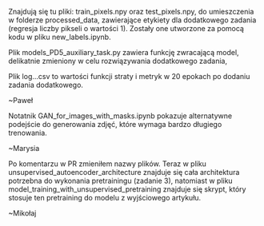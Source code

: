 Znajdują się tu pliki: train\_pixels.npy oraz test\_pixels.npy, do umieszczenia w folderze processed\_data, zawierające etykiety dla dodatkowego zadania (regresja liczby pikseli o wartości 1). Zostały one utworzone za pomocą kodu w pliku new_labels.ipynb.

Plik models_PD5_auxiliary_task.py zawiera funkcję zwracającą model, delikatnie zmieniony w celu rozwiązywania dodatkowego zadania,

Plik log...csv to wartości funkcji straty i metryk w 20 epokach po dodaniu zadania dodatkowego.

~Paweł

Notatnik GAN_for_images_with_masks.ipynb pokazuje alternatywne podejście do generowania zdjęć, które wymaga bardzo długiego trenowania.

~Marysia


Po komentarzu w PR zmieniłem nazwy plików. Teraz w pliku unsupervised_autoencoder_architecture znajduje się cała architektura potrzebna do wykonania pretrainingu (zadanie 3), natomiast w pliku model_training_with_unsupervised_pretraining znajduje się skrypt, który stosuje ten pretraining do modelu z wyjściowego artykułu.

~Mikołaj
